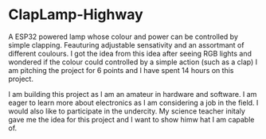 # ClapLamp-Highway
A ESP32 powered lamp whose colour and power can be controlled by simple clapping. Feauturing adjustable sensativity and an assortmant of different coulours.
I got the idea from this idea after seeing RGB lights and wondered if the colour could controlled by a simple action (such as a clap)
I am pitching the project for 6 points and I have spent 14 hours on this project.

I am building this project as I am an amateur in hardware and software. I am eager to learn more about electronics as I am considering a job in the field. I would also like to participate in the undercity. My science teacher initaly gave me the idea for this project and I want to show himw hat I am capable of.
